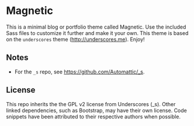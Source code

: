 Magnetic
============

This is a minimal blog or portfolio theme called Magnetic. Use the included Sass files to customize it further and make it your own. This theme is based on the `underscores` theme (http://underscores.me). Enjoy!

Notes
-----
* For the `_s` repo, see https://github.com/Automattic/_s.

License
-------
This repo inherits the the GPL v2 license from Underscores (_s). Other linked dependencies, such as Bootstrap, may have their own license. Code snippets have been attributed to their respective authors when possible.  
